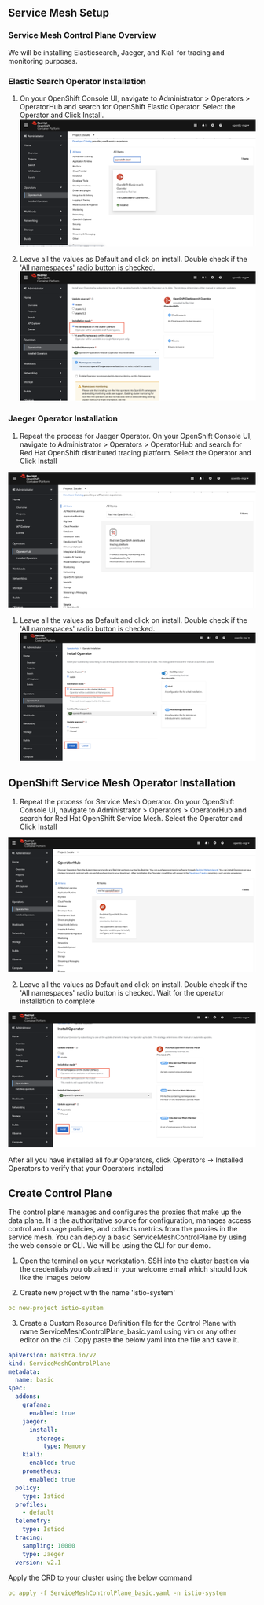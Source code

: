 ## Service Mesh Setup

### Service Mesh Control Plane Overview

We will be installing Elasticsearch, Jaeger, and Kiali for tracing and monitoring purposes.

### Elastic Search Operator Installation

1. On your OpenShift Console UI, navigate to Administrator > Operators > OperatorHub and search for OpenShift Elastic Operator. Select the Operator and Click Install.
![alt text](../../Images/image-16.png)

1. Leave all the values as Default and click on install. Double check if the 'All namespaces' radio button is checked.
![alt text](../../Images/image-17.png)

### Jaeger Operator Installation

1. Repeat the process for Jaeger Operator. On your OpenShift Console UI, navigate to Administrator > Operators > OperatorHub and search for Red Hat OpenShift distributed tracing platform. Select the Operator and Click Install

![alt text](../../Images/image-18.png)

1. Leave all the values as Default and click on install. Double check if the 'All namespaces' radio button is checked.
![alt text](../../Images/image-19.png)

## OpenShift Service Mesh Operator Installation

1. Repeat the process for Service Mesh Operator. On your OpenShift Console UI, navigate to Administrator > Operators > OperatorHub and search for Red Hat OpenShift Service Mesh. Select the Operator and Click Install

![alt text](../../Images/image-20.png)

2. Leave all the values as Default and click on install. Double check if the 'All namespaces' radio button is checked. Wait for the operator installation to complete

![alt text](../../Images/image-21.png)

After all you have installed all four Operators, click Operators → Installed Operators to verify that your Operators installed

## Create Control Plane

The control plane manages and configures the proxies that make up the data plane. It is the authoritative source for configuration, manages access control and usage policies, and collects metrics from the proxies in the service mesh. You can deploy a basic ServiceMeshControlPlane by using the web console or CLI. We will be using the CLI for our demo.

1. Open the terminal on your workstation. SSH into the cluster bastion via the credentials you obtained in your welcome email which should look like the images below

2. Create new project with the name 'istio-system'

```yml
oc new-project istio-system
```


3. Create a Custom Resource Definition file for the Control Plane with name ServiceMeshControlPlane_basic.yaml using vim or any other editor on the cli. Copy paste the below yaml into the file and save it.

```yml
apiVersion: maistra.io/v2
kind: ServiceMeshControlPlane
metadata:
  name: basic
spec:
  addons:
    grafana:
      enabled: true
    jaeger:
      install:
        storage:
          type: Memory
    kiali:
      enabled: true
    prometheus:
      enabled: true
  policy:
    type: Istiod
  profiles:
    - default
  telemetry:
    type: Istiod
  tracing:
    sampling: 10000
    type: Jaeger
  version: v2.1
```

Apply the CRD to your cluster using the below command


```yml
oc apply -f ServiceMeshControlPlane_basic.yaml -n istio-system
```